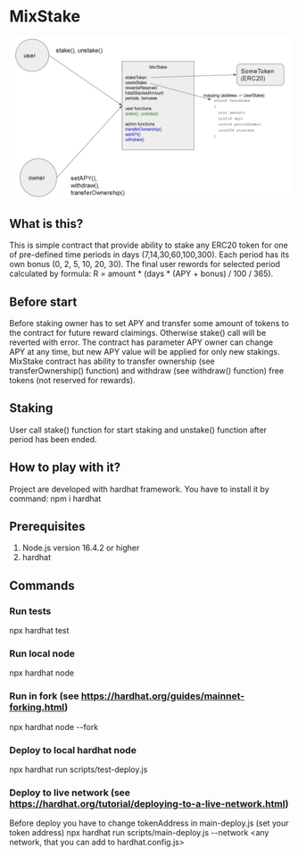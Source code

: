 # MixStake

![alt text](https://github.com/ViktorYurov/mixstake/blob/main/MixStake.jpg?raw=true)

## What is this?

This is simple contract that provide ability to stake any ERC20 token for one of pre-defined time periods in days (7,14,30,60,100,300). Each period has its own bonus (0, 2, 5, 10, 20, 30). The final user rewords for selected period calculated by formula: R = amount * (days * (APY + bonus) / 100 / 365).

## Before start
Before staking owner has to set APY and transfer some amount of tokens to the contract for future reward claimings. Otherwise stake() call will be reverted with error. The contract has parameter APY owner can change APY at any time, but new APY value will be applied for only new stakings. MixStake contract has ability to transfer ownership (see transferOwnership() function) and withdraw (see withdraw() function) free tokens (not reserved for rewards). 

## Staking
User call stake() function for start staking and unstake() function after period has been ended. 

## How to play with it?
Project are developed with hardhat framework. You have to install it by command:
npm i hardhat

## Prerequisites
1. Node.js version 16.4.2 or higher
2. hardhat

## Commands

### Run tests
npx hardhat test

### Run local node
npx hardhat node

### Run in fork (see https://hardhat.org/guides/mainnet-forking.html)
npx hardhat node --fork <url>
  
### Deploy to local hardhat node
npx hardhat run scripts/test-deploy.js

### Deploy to live network (see https://hardhat.org/tutorial/deploying-to-a-live-network.html)
Before deploy you have to change tokenAddress in main-deploy.js (set your token address)
npx hardhat run scripts/main-deploy.js --network <any network, that you can add to hardhat.config.js> 
